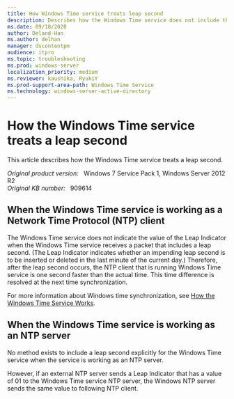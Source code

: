 ```yaml
---
title: How Windows Time service treats leap second
description: Describes how the Windows Time service does not include the value of the Leap Indicator when the service receives a packet that includes a leap second.
ms.date: 09/18/2020
author: Deland-Han
ms.author: delhan
manager: dscontentpm
audience: itpro
ms.topic: troubleshooting
ms.prod: windows-server
localization_priority: medium
ms.reviewer: kaushika, RyukiY
ms.prod-support-area-path: Windows Time Service
ms.technology: windows-server-active-directory
---
```

# How the Windows Time service treats a leap second

This article describes how the Windows Time service treats a leap second.

_Original product version:_ &nbsp; Windows 7 Service Pack 1, Windows Server 2012 R2  
_Original KB number:_ &nbsp; 909614

## When the Windows Time service is working as a Network Time Protocol (NTP) client

The Windows Time service does not indicate the value of the Leap Indicator when the Windows Time service receives a packet that includes a leap second. (The Leap Indicator indicates whether an impending leap second is to be inserted or deleted in the last minute of the current day.) Therefore, after the leap second occurs, the NTP client that is running Windows Time service is one second faster than the actual time. This time difference is resolved at the next time synchronization.

For more information about Windows time synchronization, see
 [How the Windows Time Service Works](/previous-versions/windows/it-pro/windows-server-2003/cc773013(v=ws.10)).

## When the Windows Time service is working as an NTP server

No method exists to include a leap second explicitly for the Windows Time service when the service is working as an NTP server.

However, if an external NTP server sends a Leap Indicator that has a value of 01 to the Windows Time service NTP server, the Windows NTP server sends the same value to following NTP client.
